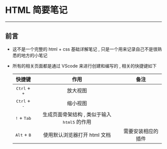 # HTML 简要笔记

-----------------

## 前言

* 这不是一个完整的 html + css 基础详解笔记 , 只是一个用来记录自己不是很熟悉的地方的小笔记

* 所有的相关页面都是通过 VScode 来进行创建和编写的 , 相关的快捷键如下

  |             快捷键             |                         作用                          |        备注        |
  | :----------------------------: | :---------------------------------------------------: | :----------------: |
  | <kbd>Ctrl</kbd> + <kbd>+</kbd> |                       放大视图                        |                    |
  | <kbd>Ctrl</kbd> + <kbd>-</kbd> |                       缩小视图                        |                    |
  | <kbd>!</kbd> + <kbd>Tab</kbd>  | 生成页面骨架结构 , 类似于输入 <kbd>html5</kbd> 的作用 |                    |
  | <kbd>Alt</kbd> + <kbd>B</kbd>  |             使用默认浏览器打开 html 文档              | 需要安装相应的插件 |

  

